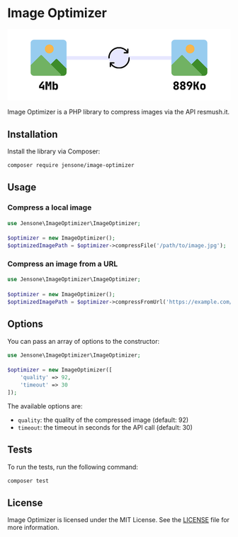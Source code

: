 # Image Optimizer

![banner](banner.png)

Image Optimizer is a PHP library to compress images via the API resmush.it.


## Installation

Install the library via Composer:

```bash
composer require jensone/image-optimizer
```

## Usage

### Compress a local image

```php
use Jensone\ImageOptimizer\ImageOptimizer;

$optimizer = new ImageOptimizer();
$optimizedImagePath = $optimizer->compressFile('/path/to/image.jpg');
```

### Compress an image from a URL

```php
use Jensone\ImageOptimizer\ImageOptimizer;

$optimizer = new ImageOptimizer();
$optimizedImagePath = $optimizer->compressFromUrl('https://example.com/image.jpg');
```

## Options

You can pass an array of options to the constructor:

```php
use Jensone\ImageOptimizer\ImageOptimizer;

$optimizer = new ImageOptimizer([
    'quality' => 92,
    'timeout' => 30
]);
```

The available options are:

- `quality`: the quality of the compressed image (default: 92)
- `timeout`: the timeout in seconds for the API call (default: 30)

## Tests

To run the tests, run the following command:

```bash
composer test
```

## License

Image Optimizer is licensed under the MIT License. See the [LICENSE](LICENSE) file for more information.
